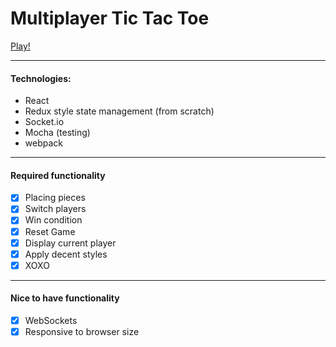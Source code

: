 # Multiplayer Tic Tac Toe
[Play!](https://whispering-stream-10151.herokuapp.com/)

---
#### Technologies:
* React
* Redux style state management (from scratch)
* Socket.io
* Mocha (testing)
* webpack

---
#### Required functionality

* [x] Placing pieces
* [x] Switch players
* [x] Win condition
* [x] Reset Game
* [x] Display current player
* [x] Apply decent styles
* [x] XOXO

---
#### Nice to have functionality
* [x] WebSockets
* [x] Responsive to browser size

